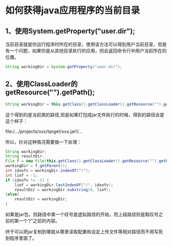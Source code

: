 # 如何获得java应用程序的当前目录

## 1、使用System.getProperty("user.dir");

当前目录就是你运行程序时所在的目录，使用该方法可以得到用户当前目录，但是有一个问题，如果你是从其他目录执行的应用，则会返回命令行中用户当前所在的位置。

```java
String workingDir = System.getProperty("user.dir");
```

## 2、使用ClassLoader的getResource("").getPath();

```java
String workingDir = this.getClass().getClassLoader().getResource("").getPath();
```

这个得到的是当前类的路径,但是如果打包成jar文件执行的时候，得到的路径会是这个样子：

file:/.../projects/xxx/target/xxx.jar!/...

所以，针对这种情况需要做一下处理：

```java
String workingDir;
String resultDir;
File f = new File(this.getClass().getClassLoader().getResource("").getPath());
workingDir = f.getParent();
int idxofv = workingDir.indexOf("!");
int liof = -1;
if (idxofv != -1) {
	liof = workingDir.lastIndexOf("/", idxofv);
	resultDir = workingDir.substring(0, liof);
}else{
	resultDir = workingDir;
}
```

如果是jar包，则路径中第一个叹号是虚拟路径的开始，而上级路径则是取叹号之前的第一个“/”之前的内容。

终于可以把jar复制到哪就从哪里读取配置和设定上传文件等相对路径而不用写死到程序里面了。

